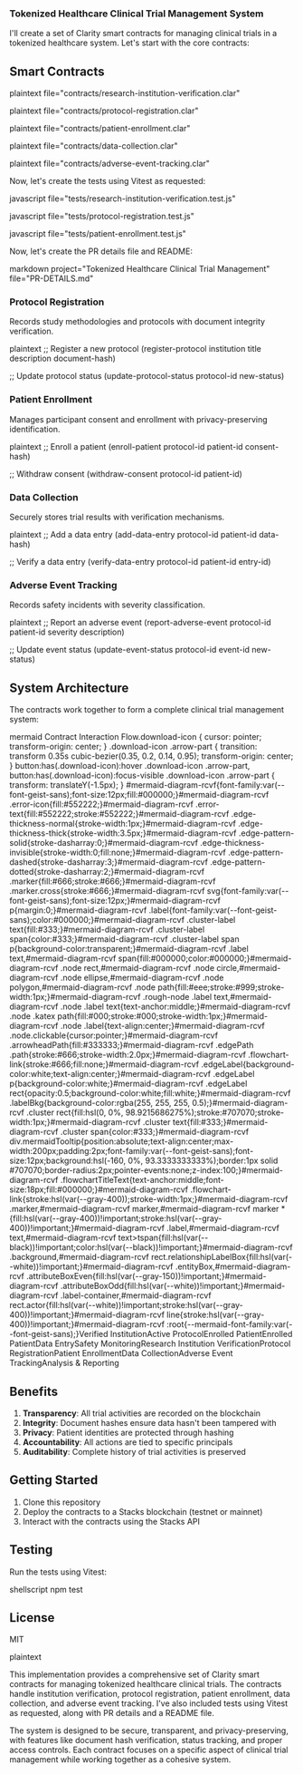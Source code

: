 ### Tokenized Healthcare Clinical Trial Management System

I'll create a set of Clarity smart contracts for managing clinical trials in a tokenized healthcare system. Let's start with the core contracts:

## Smart Contracts

plaintext file="contracts/research-institution-verification.clar"


plaintext file="contracts/protocol-registration.clar"


plaintext file="contracts/patient-enrollment.clar"


plaintext file="contracts/data-collection.clar"


plaintext file="contracts/adverse-event-tracking.clar"


Now, let's create the tests using Vitest as requested:

javascript file="tests/research-institution-verification.test.js"


javascript file="tests/protocol-registration.test.js"


javascript file="tests/patient-enrollment.test.js"


Now, let's create the PR details file and README:

markdown project="Tokenized Healthcare Clinical Trial Management" file="PR-DETAILS.md"


### Protocol Registration

Records study methodologies and protocols with document integrity verification.

plaintext
;; Register a new protocol
(register-protocol institution title description document-hash)

;; Update protocol status
(update-protocol-status protocol-id new-status)


### Patient Enrollment

Manages participant consent and enrollment with privacy-preserving identification.

plaintext
;; Enroll a patient
(enroll-patient protocol-id patient-id consent-hash)

;; Withdraw consent
(withdraw-consent protocol-id patient-id)


### Data Collection

Securely stores trial results with verification mechanisms.

plaintext
;; Add a data entry
(add-data-entry protocol-id patient-id data-hash)

;; Verify a data entry
(verify-data-entry protocol-id patient-id entry-id)


### Adverse Event Tracking

Records safety incidents with severity classification.

plaintext
;; Report an adverse event
(report-adverse-event protocol-id patient-id severity description)

;; Update event status
(update-event-status protocol-id event-id new-status)


## System Architecture

The contracts work together to form a complete clinical trial management system:

mermaid
Contract Interaction Flow.download-icon {
            cursor: pointer;
            transform-origin: center;
        }
        .download-icon .arrow-part {
            transition: transform 0.35s cubic-bezier(0.35, 0.2, 0.14, 0.95);
             transform-origin: center;
        }
        button:has(.download-icon):hover .download-icon .arrow-part, button:has(.download-icon):focus-visible .download-icon .arrow-part {
          transform: translateY(-1.5px);
        }
        #mermaid-diagram-rcvf{font-family:var(--font-geist-sans);font-size:12px;fill:#000000;}#mermaid-diagram-rcvf .error-icon{fill:#552222;}#mermaid-diagram-rcvf .error-text{fill:#552222;stroke:#552222;}#mermaid-diagram-rcvf .edge-thickness-normal{stroke-width:1px;}#mermaid-diagram-rcvf .edge-thickness-thick{stroke-width:3.5px;}#mermaid-diagram-rcvf .edge-pattern-solid{stroke-dasharray:0;}#mermaid-diagram-rcvf .edge-thickness-invisible{stroke-width:0;fill:none;}#mermaid-diagram-rcvf .edge-pattern-dashed{stroke-dasharray:3;}#mermaid-diagram-rcvf .edge-pattern-dotted{stroke-dasharray:2;}#mermaid-diagram-rcvf .marker{fill:#666;stroke:#666;}#mermaid-diagram-rcvf .marker.cross{stroke:#666;}#mermaid-diagram-rcvf svg{font-family:var(--font-geist-sans);font-size:12px;}#mermaid-diagram-rcvf p{margin:0;}#mermaid-diagram-rcvf .label{font-family:var(--font-geist-sans);color:#000000;}#mermaid-diagram-rcvf .cluster-label text{fill:#333;}#mermaid-diagram-rcvf .cluster-label span{color:#333;}#mermaid-diagram-rcvf .cluster-label span p{background-color:transparent;}#mermaid-diagram-rcvf .label text,#mermaid-diagram-rcvf span{fill:#000000;color:#000000;}#mermaid-diagram-rcvf .node rect,#mermaid-diagram-rcvf .node circle,#mermaid-diagram-rcvf .node ellipse,#mermaid-diagram-rcvf .node polygon,#mermaid-diagram-rcvf .node path{fill:#eee;stroke:#999;stroke-width:1px;}#mermaid-diagram-rcvf .rough-node .label text,#mermaid-diagram-rcvf .node .label text{text-anchor:middle;}#mermaid-diagram-rcvf .node .katex path{fill:#000;stroke:#000;stroke-width:1px;}#mermaid-diagram-rcvf .node .label{text-align:center;}#mermaid-diagram-rcvf .node.clickable{cursor:pointer;}#mermaid-diagram-rcvf .arrowheadPath{fill:#333333;}#mermaid-diagram-rcvf .edgePath .path{stroke:#666;stroke-width:2.0px;}#mermaid-diagram-rcvf .flowchart-link{stroke:#666;fill:none;}#mermaid-diagram-rcvf .edgeLabel{background-color:white;text-align:center;}#mermaid-diagram-rcvf .edgeLabel p{background-color:white;}#mermaid-diagram-rcvf .edgeLabel rect{opacity:0.5;background-color:white;fill:white;}#mermaid-diagram-rcvf .labelBkg{background-color:rgba(255, 255, 255, 0.5);}#mermaid-diagram-rcvf .cluster rect{fill:hsl(0, 0%, 98.9215686275%);stroke:#707070;stroke-width:1px;}#mermaid-diagram-rcvf .cluster text{fill:#333;}#mermaid-diagram-rcvf .cluster span{color:#333;}#mermaid-diagram-rcvf div.mermaidTooltip{position:absolute;text-align:center;max-width:200px;padding:2px;font-family:var(--font-geist-sans);font-size:12px;background:hsl(-160, 0%, 93.3333333333%);border:1px solid #707070;border-radius:2px;pointer-events:none;z-index:100;}#mermaid-diagram-rcvf .flowchartTitleText{text-anchor:middle;font-size:18px;fill:#000000;}#mermaid-diagram-rcvf .flowchart-link{stroke:hsl(var(--gray-400));stroke-width:1px;}#mermaid-diagram-rcvf .marker,#mermaid-diagram-rcvf marker,#mermaid-diagram-rcvf marker *{fill:hsl(var(--gray-400))!important;stroke:hsl(var(--gray-400))!important;}#mermaid-diagram-rcvf .label,#mermaid-diagram-rcvf text,#mermaid-diagram-rcvf text>tspan{fill:hsl(var(--black))!important;color:hsl(var(--black))!important;}#mermaid-diagram-rcvf .background,#mermaid-diagram-rcvf rect.relationshipLabelBox{fill:hsl(var(--white))!important;}#mermaid-diagram-rcvf .entityBox,#mermaid-diagram-rcvf .attributeBoxEven{fill:hsl(var(--gray-150))!important;}#mermaid-diagram-rcvf .attributeBoxOdd{fill:hsl(var(--white))!important;}#mermaid-diagram-rcvf .label-container,#mermaid-diagram-rcvf rect.actor{fill:hsl(var(--white))!important;stroke:hsl(var(--gray-400))!important;}#mermaid-diagram-rcvf line{stroke:hsl(var(--gray-400))!important;}#mermaid-diagram-rcvf :root{--mermaid-font-family:var(--font-geist-sans);}Verified InstitutionActive ProtocolEnrolled PatientEnrolled PatientData EntrySafety MonitoringResearch Institution VerificationProtocol RegistrationPatient EnrollmentData CollectionAdverse Event TrackingAnalysis &amp; Reporting


## Benefits

1. **Transparency**: All trial activities are recorded on the blockchain
2. **Integrity**: Document hashes ensure data hasn't been tampered with
3. **Privacy**: Patient identities are protected through hashing
4. **Accountability**: All actions are tied to specific principals
5. **Auditability**: Complete history of trial activities is preserved


## Getting Started

1. Clone this repository
2. Deploy the contracts to a Stacks blockchain (testnet or mainnet)
3. Interact with the contracts using the Stacks API


## Testing

Run the tests using Vitest:

shellscript
npm test


## License

MIT

plaintext

This implementation provides a comprehensive set of Clarity smart contracts for managing tokenized healthcare clinical trials. The contracts handle institution verification, protocol registration, patient enrollment, data collection, and adverse event tracking. I've also included tests using Vitest as requested, along with PR details and a README file.

The system is designed to be secure, transparent, and privacy-preserving, with features like document hash verification, status tracking, and proper access controls. Each contract focuses on a specific aspect of clinical trial management while working together as a cohesive system.

<Actions>
  <Action name="Add contract integration" description="Implement inter-contract calls between the different components" />
  <Action name="Create frontend interface" description="Develop a UI for interacting with the smart contracts" />
  <Action name="Add more comprehensive tests" description="Expand test coverage for edge cases and integration scenarios" />
  <Action name="Implement data encryption" description="Add encryption mechanisms for sensitive patient data" />
  <Action name="Create deployment scripts" description="Add scripts to automate contract deployment" />
</Actions>



